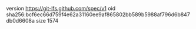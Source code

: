 version https://git-lfs.github.com/spec/v1
oid sha256:bcf6ec66d759f4e62a31160ee9af865802bb589b5988af796d6b847db0d6608a
size 1574
